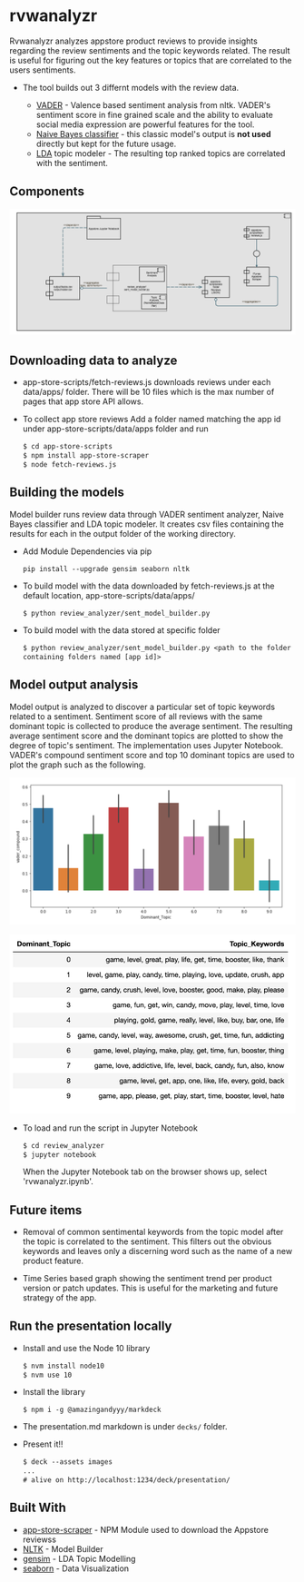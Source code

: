 # rvwanalyzr
Rvwanalyzr analyzes appstore product reviews to provide insights regarding the review sentiments and the topic keywords related. The result is useful for figuring out the key features or topics that are correlated to the users sentiments. 

* The tool builds out 3 differnt models with the review data.

    * [VADER](https://www.nltk.org/_modules/nltk/sentiment/vader.html) - Valence based sentiment analysis from nltk. VADER's sentiment score in fine grained scale and the ability to evaluate social media expression are powerful features for the tool.
    * [Naive Bayes classifier](https://www.nltk.org/_modules/nltk/classify/naivebayes.html) - this classic model's output is **not used** directly but kept for the future usage.
    * [LDA](https://radimrehurek.com/gensim/models/ldamodel.html) topic modeler - The resulting top ranked topics are correlated with the sentiment.

## Components
<img src ="doc/reviewanalyzer components.png" />

## Downloading data to analyze
* app-store-scripts/fetch-reviews.js downloads reviews under each data/apps/<app id> folder. There will be 10 files which is the max number of pages that app store API allows.

* To collect app store reviews
  Add a folder named matching the app id under app-store-scripts/data/apps folder and run
 
  ```
  $ cd app-store-scripts
  $ npm install app-store-scraper
  $ node fetch-reviews.js
  ```
 

## Building the models
Model builder runs review data through VADER sentiment analyzer, Naive Bayes classifier and LDA topic modeler. It creates csv files containing the results for each in the output folder of the working directory.
* Add Module Dependencies via pip
    ```
    pip install --upgrade gensim seaborn nltk
    ```
* To build model with the data downloaded by fetch-reviews.js at the default location, app-store-scripts/data/apps/
  ```
  $ python review_analyzer/sent_model_builder.py
  ```
* To build model with the data stored at specific folder
  ```
  $ python review_analyzer/sent_model_builder.py <path to the folder containing folders named [app id]>
  ```

## Model output analysis 
Model output is analyzed to discover a particular set of topic keywords related to a sentiment. Sentiment score of all reviews with the same dominant topic is collected to produce the average sentiment. The resulting average sentiment score and the dominant topics are plotted to show the degree of topic's sentiment. The implementation uses Jupyter Notebook. VADER's compound sentiment score and top 10 dominant topics are used to plot the graph such as the following.

<p align="center">
  <img src ="doc/topic_sentiment.png" />
</p>


<p align="center">
  <img src ="doc/topic_keywords.png" />
</p>

* To load and run the script in Jupyter Notebook
  ```
  $ cd review_analyzer
  $ jupyter notebook
  ```
  When the Jupyter Notebook tab on the browser shows up, select 'rvwanalyzr.ipynb'.

## Future items

* Removal of common sentimental keywords from the topic model after the topic is correlated to the sentiment. This filters out the obvious keywords and leaves only a discerning word such as the name of a new product feature.

* Time Series based graph showing the sentiment trend per product version or patch updates. This is useful for the marketing and future strategy of the app.


## Run the presentation locally

* Install and use the Node 10 library
    ```
    $ nvm install node10
    $ nvm use 10
    ```
* Install the library
    ```
    $ npm i -g @amazingandyyy/markdeck
    ```
* The presentation.md markdown is under `decks/` folder.

* Present it!!

    ```
    $ deck --assets images
    ...
    # alive on http://localhost:1234/deck/presentation/
    ```

## Built With

* [app-store-scraper](https://github.com/facundoolano/app-store-scraper) - NPM Module used to download the Appstore reviewss
* [NLTK](http://www.nltk.org/) - Model Builder
* [gensim](https://radimrehurek.com/gensim/) - LDA Topic Modelling
* [seaborn](https://seaborn.pydata.org/) - Data Visualization
